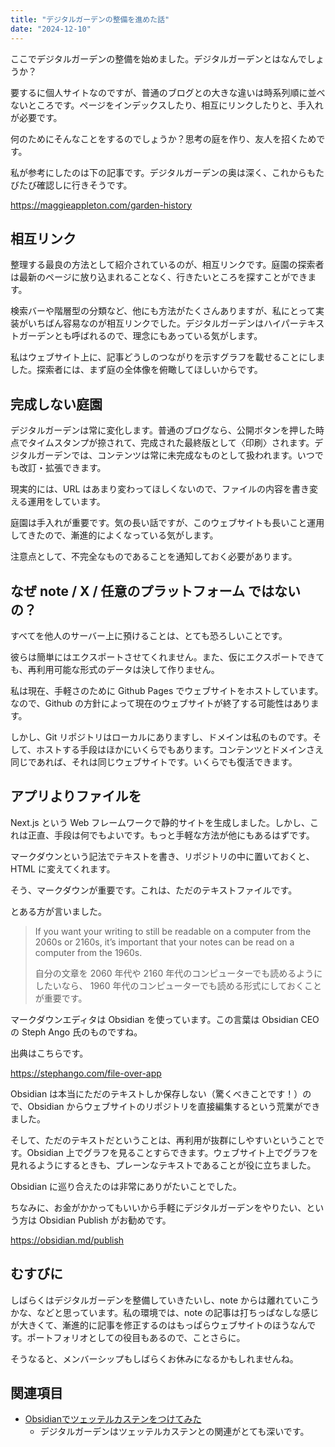 ```yaml
---
title: "デジタルガーデンの整備を進めた話"
date: "2024-12-10"
---
```


ここでデジタルガーデンの整備を始めました。デジタルガーデンとはなんでしょうか？

要するに個人サイトなのですが、普通のブログとの大きな違いは時系列順に並べないところです。ページをインデックスしたり、相互にリンクしたりと、手入れが必要です。

何のためにそんなことをするのでしょうか？思考の庭を作り、友人を招くためです。

私が参考にしたのは下の記事です。デジタルガーデンの奥は深く、これからもたびたび確認しに行きそうです。

https://maggieappleton.com/garden-history

## 相互リンク

整理する最良の方法として紹介されているのが、相互リンクです。庭園の探索者は最新のページに放り込まれることなく、行きたいところを探すことができます。

検索バーや階層型の分類など、他にも方法がたくさんありますが、私にとって実装がいちばん容易なのが相互リンクでした。デジタルガーデンはハイパーテキストガーデンとも呼ばれるので、理念にもあっている気がします。

私はウェブサイト上に、記事どうしのつながりを示すグラフを載せることにしました。探索者には、まず庭の全体像を俯瞰してほしいからです。

## 完成しない庭園

デジタルガーデンは常に変化します。普通のブログなら、公開ボタンを押した時点でタイムスタンプが捺されて、完成された最終版として〈印刷〉されます。デジタルガーデンでは、コンテンツは常に未完成なものとして扱われます。いつでも改訂・拡張できます。

現実的には、URL はあまり変わってほしくないので、ファイルの内容を書き変える運用をしています。

庭園は手入れが重要です。気の長い話ですが、このウェブサイトも長いこと運用してきたので、漸進的によくなっている気がします。

注意点として、不完全なものであることを通知しておく必要があります。

## なぜ note / X / 任意のプラットフォーム ではないの？

すべてを他人のサーバー上に預けることは、とても恐ろしいことです。

彼らは簡単にはエクスポートさせてくれません。また、仮にエクスポートできても、再利用可能な形式のデータは決して作りません。

私は現在、手軽さのために Github Pages でウェブサイトをホストしています。なので、Github の方針によって現在のウェブサイトが終了する可能性はあります。

しかし、Git リポジトリはローカルにありますし、ドメインは私のものです。そして、ホストする手段はほかにいくらでもあります。コンテンツとドメインさえ同じであれば、それは同じウェブサイトです。いくらでも復活できます。

## アプリよりファイルを

Next.js という Web フレームワークで静的サイトを生成しました。しかし、これは正直、手段は何でもよいです。もっと手軽な方法が他にもあるはずです。

マークダウンという記法でテキストを書き、リポジトリの中に置いておくと、HTML に変えてくれます。

そう、マークダウンが重要です。これは、ただのテキストファイルです。

とある方が言いました。

> If you want your writing to still be readable on a computer from the 2060s or 2160s, it’s important that your notes can be read on a computer from the 1960s.
> 
> 自分の文章を 2060 年代や 2160 年代のコンピューターでも読めるようにしたいなら、 1960 年代のコンピューターでも読める形式にしておくことが重要です。

マークダウンエディタは Obsidian を使っています。この言葉は Obsidian CEO の Steph Ango 氏のものですね。

出典はこちらです。

https://stephango.com/file-over-app

Obsidian は本当にただのテキストしか保存しない（驚くべきことです！）ので、Obsidian からウェブサイトのリポジトリを直接編集するという荒業ができました。

そして、ただのテキストだということは、再利用が抜群にしやすいということです。Obsidian 上でグラフを見ることすらできます。ウェブサイト上でグラフを見れるようにするときも、プレーンなテキストであることが役に立ちました。

Obsidian に巡り合えたのは非常にありがたいことでした。

ちなみに、お金がかかってもいいから手軽にデジタルガーデンをやりたい、という方は Obsidian Publish がお勧めです。

https://obsidian.md/publish

## むすびに

しばらくはデジタルガーデンを整備していきたいし、note からは離れていこうかな、などと思っています。私の環境では、note の記事は打ちっぱなしな感じが大きくて、漸進的に記事を修正するのはもっぱらウェブサイトのほうなんです。ポートフォリオとしての役目もあるので、ことさらに。

そうなると、メンバーシップもしばらくお休みになるかもしれませんね。

## 関連項目

- [Obsidianでツェッテルカステンをつけてみた](240601-zettelkasten-obsidian.md)
	- デジタルガーデンはツェッテルカステンとの関連がとても深いです。